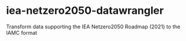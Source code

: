 # iea-netzero2050-datawrangler
Transform data supporting the IEA Netzero2050 Roadmap (2021) to the IAMC format
